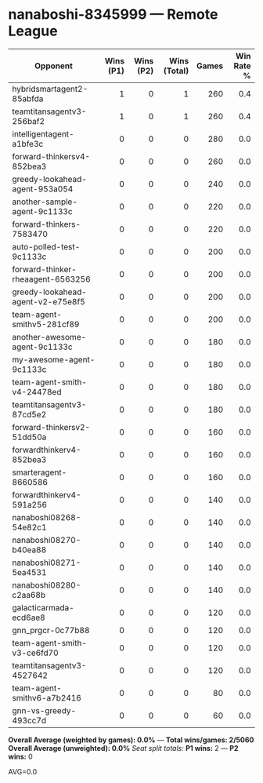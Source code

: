 # nanaboshi-8345999 — Remote League

| Opponent | Wins (P1) | Wins (P2) | Wins (Total) | Games | Win Rate % |
|---|---:|---:|---:|---:|---:|
| hybridsmartagent2-85abfda | 1 | 0 | 1 | 260 | 0.4 |
| teamtitansagentv3-256baf2 | 1 | 0 | 1 | 260 | 0.4 |
| intelligentagent-a1bfe3c | 0 | 0 | 0 | 280 | 0.0 |
| forward-thinkersv4-852bea3 | 0 | 0 | 0 | 260 | 0.0 |
| greedy-lookahead-agent-953a054 | 0 | 0 | 0 | 240 | 0.0 |
| another-sample-agent-9c1133c | 0 | 0 | 0 | 220 | 0.0 |
| forward-thinkers-7583470 | 0 | 0 | 0 | 220 | 0.0 |
| auto-polled-test-9c1133c | 0 | 0 | 0 | 200 | 0.0 |
| forward-thinker-rheaagent-6563256 | 0 | 0 | 0 | 200 | 0.0 |
| greedy-lookahead-agent-v2-e75e8f5 | 0 | 0 | 0 | 200 | 0.0 |
| team-agent-smithv5-281cf89 | 0 | 0 | 0 | 200 | 0.0 |
| another-awesome-agent-9c1133c | 0 | 0 | 0 | 180 | 0.0 |
| my-awesome-agent-9c1133c | 0 | 0 | 0 | 180 | 0.0 |
| team-agent-smith-v4-24478ed | 0 | 0 | 0 | 180 | 0.0 |
| teamtitansagentv3-87cd5e2 | 0 | 0 | 0 | 180 | 0.0 |
| forward-thinkersv2-51dd50a | 0 | 0 | 0 | 160 | 0.0 |
| forwardthinkerv4-852bea3 | 0 | 0 | 0 | 160 | 0.0 |
| smarteragent-8660586 | 0 | 0 | 0 | 160 | 0.0 |
| forwardthinkerv4-591a256 | 0 | 0 | 0 | 140 | 0.0 |
| nanaboshi08268-54e82c1 | 0 | 0 | 0 | 140 | 0.0 |
| nanaboshi08270-b40ea88 | 0 | 0 | 0 | 140 | 0.0 |
| nanaboshi08271-5ea4531 | 0 | 0 | 0 | 140 | 0.0 |
| nanaboshi08280-c2aa68b | 0 | 0 | 0 | 140 | 0.0 |
| galacticarmada-ecd6ae8 | 0 | 0 | 0 | 120 | 0.0 |
| gnn_prgcr-0c77b88 | 0 | 0 | 0 | 120 | 0.0 |
| team-agent-smith-v3-ce6fd70 | 0 | 0 | 0 | 120 | 0.0 |
| teamtitansagentv3-4527642 | 0 | 0 | 0 | 120 | 0.0 |
| team-agent-smithv6-a7b2416 | 0 | 0 | 0 | 80 | 0.0 |
| gnn-vs-greedy-493cc7d | 0 | 0 | 0 | 60 | 0.0 |

**Overall Average (weighted by games): 0.0%**  —  **Total wins/games: 2/5060**
**Overall Average (unweighted): 0.0%**
_Seat split totals:_ **P1 wins:** 2 — **P2 wins:** 0

AVG=0.0
